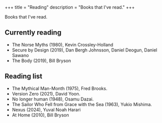 +++
title = "Reading"
description = "Books that I've read."
+++

Books that I've read.

## Currently reading

- The Norse Myths (1980), Kevin Crossley-Holland
- Secure by Design (2019), Dan Bergh Johnsson, Daniel Deogun, Daniel Sawano
- The Body (2019), Bill Bryson

## Reading list

- The Mythical Man-Month (1975), Fred Brooks.
- Version Zero (2021), David Yoon.
- No longer human (1948), Osamu Dazai.
- The Sailor Who Fell from Grace with the Sea (1963), Yukio Mishima.
- Nexus (2024), Yuval Noah Harari
- At Home (2010), Bill Bryson
